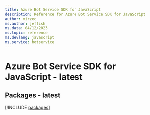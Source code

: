 ```yaml
---
title: Azure Bot Service SDK for JavaScript
description: Reference for Azure Bot Service SDK for JavaScript
author: xirzec
ms.author: jeffish
ms.data: 04/12/2023
ms.topic: reference
ms.devlang: javascript
ms.service: botservice
---
```

# Azure Bot Service SDK for JavaScript - latest
## Packages - latest
[!INCLUDE [packages](bot-service-index.md)]